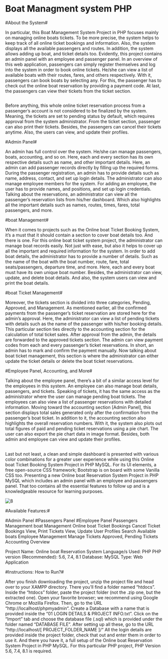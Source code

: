 # Boat Managment system PHP

#About the System#

In particular, this Boat Management System Project in PHP focuses mainly on managing online boats tickets. To be more precise, the system helps to keep track of all online ticket bookings and information. Also, the system displays all the available passengers and routes. In addition, the system allows adding up boat, and ticket details too. Evidently, this project contains an admin panel with an employee and passenger panel. In an overview of this web application, passengers can simply register themselves and log into the system in order to book online tickets. He/she can view a list of available boats with their routes, fares, and others respectively. With it, passengers can book boats by selecting any. For this, the passenger has to check out the online boat reservation by providing a payment code. At last, the passengers can view their tickets from the ticket section.
##
Before anything, this whole online ticket reservation process from a passenger’s account is not considered to be finalized by the system. Meaning, the tickets are set to pending status by default, which requires approval from the system administrator. From the ticket section, passenger can also print their tickets. Besides, the passengers can cancel their tickets anytime. Also, the users can view, and update their profiles.

#Admin Panel#

An admin has full control over the system. He/she can manage passengers, boats, accounting, and so on. Here, each and every section has its own respective details such as name, and other important details. Here, an admin can add passenger records directly by filling up the required forms. During the passenger registration, an admin has to provide details such as name, address, contact, and set up login details. The administrator can also manage employee members for the system. For adding an employee, the user has to provide names, and positions, and set up login credentials. Talking about the reservations, an administrator can view all the passenger’s reservation lists from his/her dashboard. Which also highlights all the important details such as names, routes, times, fares, total passengers, and more.

#boat Management#

When it comes to projects such as the Online boat Ticket Booking System, it’s a must that it should contain a section to cover boat details too. And there is one. For this online boat ticket system project, the administrator can manage boat records easily. Not just with ease, but also it helps to cover up all the important and required information for the system. In order to add boat details, the administrator has to provide a number of details. Such as the name of the boat with the boat number, route, fare, total seats/passengers, departure time, and more. Here, each and every boat must have its own unique boat number. Besides, the administrator can view, update, and delete boat details. And also, the system users can view and print the boat details.

#boat Ticket Management#

Moreover, the tickets section is divided into three categories, Pending, Approved, and Management. As mentioned earlier, all the confirmed payments from the passenger’s ticket reservation are stored here for the admin’s approval. Here, the administrator can view a list of pending tickets with details such as the name of the passenger with his/her booking details. This particular section ties directly to the accounting section for the calculation of total ticket sales. After approval from the admin, the details are forwarded to the approved tickets section. The admin can view payment codes from each and every passenger’s ticket reservations. In short, an admin has to mark and confirm the payment manually. Now talking about boat ticket management, this section is where the administrator can either update the ticket details or delete the boat ticket reservations.

#Employee Panel, Accounting, and More#

Talking about the employee panel, there’s a bit of a similar access level for the employees in this system. An employee can also manage boat details, passengers, and tickets. Speaking of tickets, it has the same access as the administrator where the user can manage pending boat tickets. The employees can also view a list of passenger reservations with detailed information. Moving toward the accounting section [Admin Panel], this section displays total sales generated only after the confirmation from the passenger’s boat ticket. In addition to it, the accounting section also highlights the overall reservation numbers. With it, the system also plots out total figures of paid and pending ticket reservations using a pie chart. The user can also export the pie chart data in image format. Besides, both admin and employee can view and update their profiles.
##
Last but not least, a clean and simple dashboard is presented with various color combinations for a greater user experience while using this Online boat Ticket Booking System Project in PHP MySQL. For its UI elements, a free open-source CSS framework; Bootstrap is on board with some Vanilla CSS too. Presenting a new Online boat Reservation System Project in PHP MySQL which includes an admin panel with an employee and passengers panel. That too contains all the essential features to follow up and is a knowledgeable resource for learning purposes.

![8](https://github.com/riley071/Boat-Managment-system-PHP/assets/81653537/29304e6a-5a3f-45e2-a7a4-82c718d6a4ea)

#Available Features:#

#Admin Panel
#Passengers Panel
#Employee Panel
Passengers Management
boat Management
Online boat Ticket Bookings
Cancel Ticket Bookings
View, Print Tickets
View, Update User Profiles
Search Available boats
Employee Management
Manage Tickets
Approved, Pending Tickets
Accounting Overview


Project Name:	Online boat Reservation System
Language/s Used:	PHP
PHP version (Recommended):	5.6, 7.4, 8.1
Database:	MySQL
Type:	Web Application


#Instructions: How to Run?#

After you finish downloading the project, unzip the project file and head over to your XAMPP directory.
There you’ll find a folder named “htdocs”.
Inside the “htdocs” folder, paste the project folder (not the .zip one, but the extracted one).
Open your favorite browser; we recommend using Google Chrome or Mozilla Firefox.
Then, go to the URL “http://localhost/phpmyadmin“.
Create a Database with a name that is provided inside the “01 LOGIN DETAILS & PROJECT INFO.txt”.
Click on the “Import” tab and choose the database file (.sql) which is provided under the folder named “DATABASE FILE”.
After setting up all these, go to the URL “http://localhost/[ PROJECT_FOLDER_NAME ]/“
All the login details are provided inside the project folder, check that out and enter them in order to use it.
And there you have it, a full setup of the Online boat Reservation System Project in PHP MySQL. For this particular PHP project, PHP Version 5.6, 7.4, 8.1 is required.
